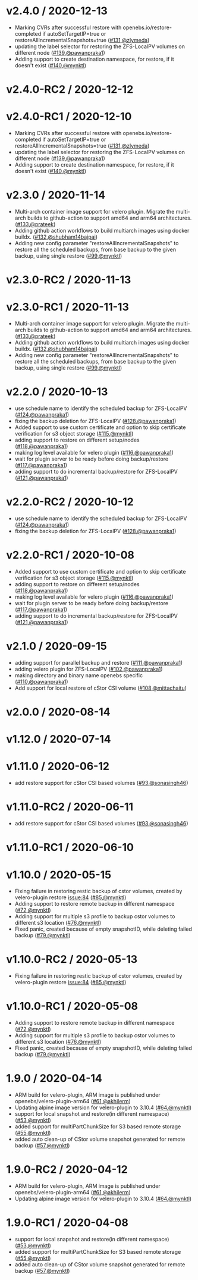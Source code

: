 v2.4.0 / 2020-12-13
========================
* Marking CVRs after successful restore with openebs.io/restore-completed if autoSetTargetIP=true or restoreAllIncrementalSnapshots=true ([#131](https://github.com/openebs/velero-plugin/pull/131),[@zlymeda](https://github.com/zlymeda))
* updating the label selector for restoring the ZFS-LocalPV volumes on different node ([#139](https://github.com/openebs/velero-plugin/pull/139),[@pawanpraka1](https://github.com/pawanpraka1))
* Adding support to create destination namespace, for restore, if it doesn't exist ([#140](https://github.com/openebs/velero-plugin/pull/140),[@mynktl](https://github.com/mynktl))


v2.4.0-RC2 / 2020-12-12
========================


v2.4.0-RC1 / 2020-12-10
========================
* Marking CVRs after successful restore with openebs.io/restore-completed if autoSetTargetIP=true or restoreAllIncrementalSnapshots=true ([#131](https://github.com/openebs/velero-plugin/pull/131),[@zlymeda](https://github.com/zlymeda))
* updating the label selector for restoring the ZFS-LocalPV volumes on different node ([#139](https://github.com/openebs/velero-plugin/pull/139),[@pawanpraka1](https://github.com/pawanpraka1))
* Adding support to create destination namespace, for restore, if it doesn't exist ([#140](https://github.com/openebs/velero-plugin/pull/140),[@mynktl](https://github.com/mynktl))


v2.3.0 / 2020-11-14
========================
* Multi-arch container image support for velero plugin. Migrate the multi-arch builds to github-action to support amd64 and arm64 architectures. ([#133](https://github.com/openebs/velero-plugin/pull/133),[@prateek](https://github.com/prateek))
* Adding github action workflows to build multiarch images using docker buildx. ([#132](https://github.com/openebs/velero-plugin/pull/132),[@shubham14bajpai](https://github.com/shubham14bajpai))
* Adding new config parameter "restoreAllIncrementalSnapshots" to restore all the scheduled backups, from base backup to the given backup, using single restore ([#99](https://github.com/openebs/velero-plugin/pull/99),[@mynktl](https://github.com/mynktl))


v2.3.0-RC2 / 2020-11-13
========================


v2.3.0-RC1 / 2020-11-13
========================
* Multi-arch container image support for velero plugin. Migrate the multi-arch builds to github-action to support amd64 and arm64 architectures. ([#133](https://github.com/openebs/velero-plugin/pull/133),[@prateek](https://github.com/prateek))
* Adding github action workflows to build multiarch images using docker buildx. ([#132](https://github.com/openebs/velero-plugin/pull/132),[@shubham14bajpai](https://github.com/shubham14bajpai))
* Adding new config parameter "restoreAllIncrementalSnapshots" to restore all the scheduled backups, from base backup to the given backup, using single restore ([#99](https://github.com/openebs/velero-plugin/pull/99),[@mynktl](https://github.com/mynktl))


v2.2.0 / 2020-10-13
========================
* use schedule name to identify the scheduled backup for ZFS-LocalPV ([#124](https://github.com/openebs/velero-plugin/pull/124),[@pawanpraka1](https://github.com/pawanpraka1))
* fixing the backup deletion for ZFS-LocalPV ([#128](https://github.com/openebs/velero-plugin/pull/128),[@pawanpraka1](https://github.com/pawanpraka1))
* Added support to use custom certificate and option to skip certificate verification for s3 object storage ([#115](https://github.com/openebs/velero-plugin/pull/115),[@mynktl](https://github.com/mynktl))
* adding support to restore on different setup/nodes ([#118](https://github.com/openebs/velero-plugin/pull/118),[@pawanpraka1](https://github.com/pawanpraka1))
* making log level available for velero plugin ([#116](https://github.com/openebs/velero-plugin/pull/116),[@pawanpraka1](https://github.com/pawanpraka1))
* wait for plugin server to be ready before doing backup/restore ([#117](https://github.com/openebs/velero-plugin/pull/117),[@pawanpraka1](https://github.com/pawanpraka1))
* adding support to do incremental backup/restore for ZFS-LocalPV ([#121](https://github.com/openebs/velero-plugin/pull/121),[@pawanpraka1](https://github.com/pawanpraka1))


v2.2.0-RC2 / 2020-10-12
========================
* use schedule name to identify the scheduled backup for ZFS-LocalPV ([#124](https://github.com/openebs/velero-plugin/pull/124),[@pawanpraka1](https://github.com/pawanpraka1))
* fixing the backup deletion for ZFS-LocalPV ([#128](https://github.com/openebs/velero-plugin/pull/128),[@pawanpraka1](https://github.com/pawanpraka1))


v2.2.0-RC1 / 2020-10-08
========================
* Added support to use custom certificate and option to skip certificate verification for s3 object storage ([#115](https://github.com/openebs/velero-plugin/pull/115),[@mynktl](https://github.com/mynktl))
* adding support to restore on different setup/nodes ([#118](https://github.com/openebs/velero-plugin/pull/118),[@pawanpraka1](https://github.com/pawanpraka1))
* making log level available for velero plugin ([#116](https://github.com/openebs/velero-plugin/pull/116),[@pawanpraka1](https://github.com/pawanpraka1))
* wait for plugin server to be ready before doing backup/restore ([#117](https://github.com/openebs/velero-plugin/pull/117),[@pawanpraka1](https://github.com/pawanpraka1))
* adding support to do incremental backup/restore for ZFS-LocalPV ([#121](https://github.com/openebs/velero-plugin/pull/121),[@pawanpraka1](https://github.com/pawanpraka1))


v2.1.0 / 2020-09-15
========================
* adding support for parallel backup and restore ([#111](https://github.com/openebs/velero-plugin/pull/111),[@pawanpraka1](https://github.com/pawanpraka1))
* adding velero plugin for ZFS-LocalPV ([#102](https://github.com/openebs/velero-plugin/pull/102),[@pawanpraka1](https://github.com/pawanpraka1))
* making directory and binary name openebs specific ([#110](https://github.com/openebs/velero-plugin/pull/110),[@pawanpraka1](https://github.com/pawanpraka1))
* Add support for local restore of cStor CSI volume ([#108](https://github.com/openebs/velero-plugin/pull/108),[@mittachaitu](https://github.com/mittachaitu))


v2.0.0 / 2020-08-14
========================


v1.12.0 / 2020-07-14
========================


v1.11.0 / 2020-06-12
========================
* add restore support for cStor CSI based volumes ([#93](https://github.com/openebs/velero-plugin/pull/93),[@sonasingh46](https://github.com/sonasingh46))


v1.11.0-RC2 / 2020-06-11
========================
* add restore support for cStor CSI based volumes ([#93](https://github.com/openebs/velero-plugin/pull/93),[@sonasingh46](https://github.com/sonasingh46))


v1.11.0-RC1 / 2020-06-10
========================


v1.10.0 / 2020-05-15
========================
* Fixing failure in restoring restic backup of cstor volumes, created by velero-plugin restore [issue:84](https://github.com/openebs/velero-plugin/issues/84) ([#85](https://github.com/openebs/velero-plugin/pull/85),[@mynktl](https://github.com/mynktl))
* Adding support to restore remote backup in different namespace ([#72](https://github.com/openebs/velero-plugin/pull/72),[@mynktl](https://github.com/mynktl))
* Adding support for multiple s3 profile to backup cstor volumes to different s3 location ([#76](https://github.com/openebs/velero-plugin/pull/76),[@mynktl](https://github.com/mynktl))
* Fixed panic, created because of empty snapshotID, while deleting failed backup ([#79](https://github.com/openebs/velero-plugin/pull/79),[@mynktl](https://github.com/mynktl))


v1.10.0-RC2 / 2020-05-13
========================
* Fixing failure in restoring restic backup of cstor volumes, created by velero-plugin restore [issue:84](https://github.com/openebs/velero-plugin/issues/84) ([#85](https://github.com/openebs/velero-plugin/pull/85),[@mynktl](https://github.com/mynktl))


v1.10.0-RC1 / 2020-05-08
========================
* Adding support to restore remote backup in different namespace ([#72](https://github.com/openebs/velero-plugin/pull/72),[@mynktl](https://github.com/mynktl))
* Adding support for multiple s3 profile to backup cstor volumes to different s3 location ([#76](https://github.com/openebs/velero-plugin/pull/76),[@mynktl](https://github.com/mynktl))
* Fixed panic, created because of empty snapshotID, while deleting failed backup ([#79](https://github.com/openebs/velero-plugin/pull/79),[@mynktl](https://github.com/mynktl))



1.9.0 / 2020-04-14
========================
* ARM build for velero-plugin, ARM image is published under openebs/velero-plugin-arm64 ([#61](https://github.com/openebs/velero-plugin/pull/61),[@akhilerm](https://github.com/akhilerm))
* Updating alpine image version for velero-plugin to 3.10.4 ([#64](https://github.com/openebs/velero-plugin/pull/64),[@mynktl](https://github.com/mynktl))
* support for local snapshot and restore(in different namespace) ([#53](https://github.com/openebs/velero-plugin/pull/53),[@mynktl](https://github.com/mynktl))
* added support for multiPartChunkSize for S3 based remote storage ([#55](https://github.com/openebs/velero-plugin/pull/55),[@mynktl](https://github.com/mynktl))
* added auto clean-up of CStor volume snapshot generated for remote backup ([#57](https://github.com/openebs/velero-plugin/pull/57),[@mynktl](https://github.com/mynktl))


1.9.0-RC2 / 2020-04-12
========================
* ARM build for velero-plugin, ARM image is published under openebs/velero-plugin-arm64 ([#61](https://github.com/openebs/velero-plugin/pull/61),[@akhilerm](https://github.com/akhilerm))
* Updating alpine image version for velero-plugin to 3.10.4 ([#64](https://github.com/openebs/velero-plugin/pull/64),[@mynktl](https://github.com/mynktl))


1.9.0-RC1 / 2020-04-08
========================
* support for local snapshot and restore(in different namespace) ([#53](https://github.com/openebs/velero-plugin/pull/53),[@mynktl](https://github.com/mynktl))
* added support for multiPartChunkSize for S3 based remote storage ([#55](https://github.com/openebs/velero-plugin/pull/55),[@mynktl](https://github.com/mynktl))
* added auto clean-up of CStor volume snapshot generated for remote backup ([#57](https://github.com/openebs/velero-plugin/pull/57),[@mynktl](https://github.com/mynktl))
